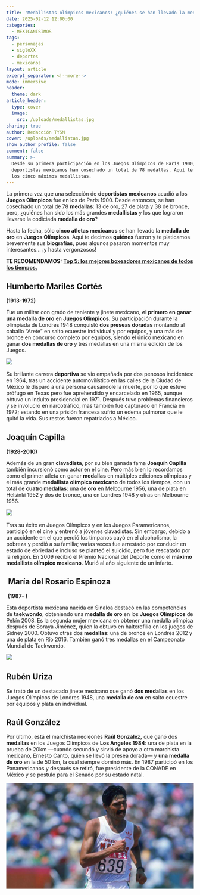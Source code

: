 ```yaml
---
title: 'Medallistas olímpicos mexicanos: ¿quiénes se han llevado la medalla de oro?'
date: 2025-02-12 12:00:00
categories:
  - MEXICANISIMOS
tags:
  - personajes
  - sigloXX
  - deportes
  - mexicanos
layout: article
excerpt_separator: <!--more-->
mode: immersive
header:
  theme: dark
article_header:
  type: cover
  image:
    src: /uploads/medallistas.jpg
sharing: true
author: Redacción TYSM
cover: /uploads/medallistas.jpg
show_author_profile: false
comment: false
summary: >-
  Desde su primera participación en los Juegos Olímpicos de París 1900, los
  deportistas mexicanos han cosechado un total de 78 medallas. Aquí te decimos a
  los cinco máximos medallistas.
---
```

La primera vez que una selección de **deportistas mexicanos** acudió a los **Juegos Olímpicos** fue en los de París 1900. Desde entonces, se han cosechado un total de 78 **medallas**: 13 de oro, 27 de plata y 38 de bronce, pero, ¿quiénes han sido los más grandes **medallistas** y los que lograron llevarse la codiciada **medalla de oro**?

Hasta la fecha, sólo **cinco atletas mexicanos** se han llevado la **medalla de oro** en **Juegos Olímpicos**. Aquí te decimos **quiénes** fueron y te platicamos brevemente sus **biografías**, pues algunos pasaron momentos muy interesantes… ¡y hasta vergonzosos!

**TE RECOMENDAMOS:** [**Top 5: los mejores boxeadores mexicanos de todos los tiempos.**](https://blog.tonoysumariachi.com/mexicanisimos/2023/10/06/top-5-los-mejores-boxeadores-mexicanos-de-todos-los-tiempos.html)

## Humberto Mariles Cortés

**(1913-1972)**

Fue un militar con grado de teniente y jinete mexicano, **el primero en ganar una medalla de oro** en **Juegos Olímpicos**. Su participación durante la olimpiada de Londres 1948 conquistó **dos preseas doradas** montando al caballo “Arete” en salto ecuestre individual y por equipos, y una más de bronce en concurso completo por equipos, siendo el único mexicano en ganar **dos medallas de oro** y tres medallas en una misma edición de los Juegos.

![](https://upload.wikimedia.org/wikipedia/commons/8/87/Humberto_Mariles_1956.jpg)

Su brillante carrera **deportiva** se vio empañada por dos penosos incidentes: en 1964, tras un accidente automovilístico en las calles de la Ciudad de México le disparó a una persona causándole la muerte, por lo que estuvo prófugo en Texas pero fue aprehendido y encarcelado en 1965, aunque obtuvo un indulto presidencial en 1971. Después tuvo problemas financieros y se involucró en narcotráfico, mas también fue capturado en Francia en 1972; estando en una prisión francesa sufrió un edema pulmonar que le quitó la vida. Sus restos fueron repatriados a México.

## Joaquín Capilla

**(1928-2010)**

Además de un gran **clavadista**, por su bien ganada fama **Joaquín Capilla** también incursionó como actor en el cine. Pero más bien lo recordamos como el primer atleta en ganar **medallas** en múltiples ediciones olímpicas y el más grande **medallista olímpico mexicano** de todos los tiempos, con un total de **cuatro medallas**: una de **oro** en Melbourne 1956, una de plata en Helsinki 1952 y dos de bronce, una en Londres 1948 y otras en Melbourne 1956.

![](https://upload.wikimedia.org/wikipedia/commons/0/01/Joaqu%C3%ADn_Capilla_1952.jpg)

Tras su éxito en Juegos Olímpicos y en los Juegos Paramericanos, participó en el cine y entrenó a jóvenes clavadistas. Sin embargo, debido a un accidente en el que perdió los tímpanos cayó en el alcoholismo, la pobreza y perdió a su familia; varias veces fue arrestado por conducir en estado de ebriedad e incluso se planteó el suicidio, pero fue rescatado por la religión. En 2009 recibió el Premio Nacional del Deporte como el **máximo medallista olímpico mexicano**. Murió al año siguiente de un infarto.

## &nbsp;María del Rosario Espinoza

&nbsp;**(1987- )**

Esta deportista mexicana nacida en Sinaloa destacó en las competencias de **taekwondo**, obteniendo una **medalla de oro** en los **Juegos Olímpicos** de Pekín 2008. Es la segunda mujer mexicana en obtener una medalla olímpica después de Soraya Jiménez, quien la obtuvo en halterofilia en los juegos de Sidney 2000. Obtuvo otras dos **medallas**: una de bronce en Londres 2012 y una de plata en Río 2016. También ganó tres medallas en el Campeonato Mundial de Taekwondo.

![](https://upload.wikimedia.org/wikipedia/commons/8/85/Mar%C3%ADa_Espinoza_2016.jpg)

## Rubén Uriza

Se trató de un destacado jinete mexicano que ganó **dos medallas** en los Juegos Olímpicos de Londres 1948, una **medalla de oro** en salto ecuestre por equipos y plata en individual.

## Raúl González

Por último, está el marchista neoleonés **Raúl González,** que ganó dos **medallas** en los Juegos Olímpicos de **Los Angeles 1984**: una de plata en la prueba de 20km —cuando secundó y sirvió de apoyo a otro marchista mexicano, Ernesto Canto, quien se llevó la presea dorada— y **una medalla de oro** en la de 50 km, la cual siempre dominó más. En 1987 participó en los Panamericanos y después se retiró, fue presidente de la CONADE en México y se postulo para el Senado por su estado natal.

![](/uploads/raulglz.jpg)

&nbsp;